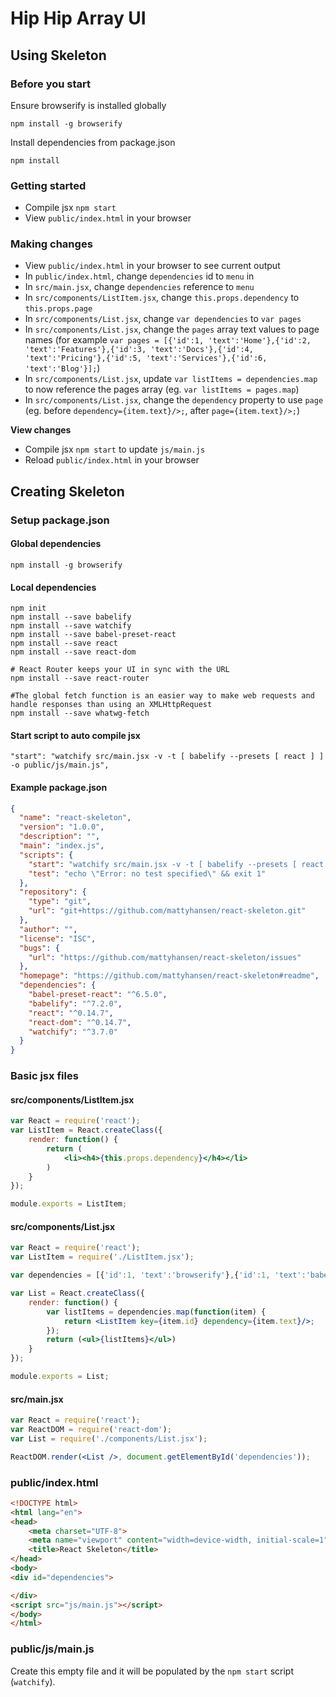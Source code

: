 # Hip Hip Array UI


## Using Skeleton

### Before you start

Ensure browserify is installed globally
```
npm install -g browserify
```

Install dependencies from package.json
```
npm install
```

### Getting started

- Compile jsx `npm start`
- View `public/index.html` in your browser


### Making changes


- View `public/index.html` in your browser to see current output
- In `public/index.html`, change `dependencies` id to `menu` in
- In `src/main.jsx`, change `dependencies` reference to `menu`
- In `src/components/ListItem.jsx`, change `this.props.dependency` to `this.props.page`
- In `src/components/List.jsx`, change `var dependencies` to `var pages`
- In `src/components/List.jsx`, change the `pages` array text values to page names (for example `var pages = [{'id':1, 'text':'Home'},{'id':2, 'text':'Features'},{'id':3, 'text':'Docs'},{'id':4, 'text':'Pricing'},{'id':5, 'text':'Services'},{'id':6, 'text':'Blog'}];`)
- In `src/components/List.jsx`, update `var listItems = dependencies.map` to now reference the pages array (eg. `var listItems = pages.map`)
- In `src/components/List.jsx`, change the `dependency` property to use `page` (eg. before `dependency={item.text}/>;`, after `page={item.text}/>;`)


**View changes**

- Compile jsx `npm start` to update `js/main.js`
- Reload `public/index.html` in your browser



## Creating Skeleton

### Setup package.json

#### Global dependencies

```
npm install -g browserify
```

#### Local dependencies

```
npm init
npm install --save babelify
npm install --save watchify
npm install --save babel-preset-react
npm install --save react
npm install --save react-dom

# React Router keeps your UI in sync with the URL
npm install --save react-router

#The global fetch function is an easier way to make web requests and handle responses than using an XMLHttpRequest
npm install --save whatwg-fetch
```

#### Start script to auto compile jsx

```
"start": "watchify src/main.jsx -v -t [ babelify --presets [ react ] ] -o public/js/main.js",
```

#### Example package.json

```json
{
  "name": "react-skeleton",
  "version": "1.0.0",
  "description": "",
  "main": "index.js",
  "scripts": {
    "start": "watchify src/main.jsx -v -t [ babelify --presets [ react ] ] -o public/js/main.js",
    "test": "echo \"Error: no test specified\" && exit 1"
  },
  "repository": {
    "type": "git",
    "url": "git+https://github.com/mattyhansen/react-skeleton.git"
  },
  "author": "",
  "license": "ISC",
  "bugs": {
    "url": "https://github.com/mattyhansen/react-skeleton/issues"
  },
  "homepage": "https://github.com/mattyhansen/react-skeleton#readme",
  "dependencies": {
    "babel-preset-react": "^6.5.0",
    "babelify": "^7.2.0",
    "react": "^0.14.7",
    "react-dom": "^0.14.7",
    "watchify": "^3.7.0"
  }
}
```

### Basic jsx files

#### src/components/ListItem.jsx

```jsx
var React = require('react');
var ListItem = React.createClass({
    render: function() {
        return (
            <li><h4>{this.props.dependency}</h4></li>
        )
    }
});

module.exports = ListItem;

```

#### src/components/List.jsx

```jsx
var React = require('react');
var ListItem = require('./ListItem.jsx');

var dependencies = [{'id':1, 'text':'browserify'},{'id':1, 'text':'babel-preset-react'},{'id':1, 'text':'babelify'},{'id':1, 'text':'react'},{'id':1, 'text':'react-dom'},{'id':1, 'text':'watchify'}];

var List = React.createClass({
    render: function() {
        var listItems = dependencies.map(function(item) {
            return <ListItem key={item.id} dependency={item.text}/>;
        });
        return (<ul>{listItems}</ul>)
    }
});

module.exports = List;
```

#### src/main.jsx

```jsx
var React = require('react');
var ReactDOM = require('react-dom');
var List = require('./components/List.jsx');

ReactDOM.render(<List />, document.getElementById('dependencies'));
```

### public/index.html



```html
<!DOCTYPE html>
<html lang="en">
<head>
    <meta charset="UTF-8">
    <meta name="viewport" content="width=device-width, initial-scale=1">
    <title>React Skeleton</title>
</head>
<body>
<div id="dependencies">

</div>
<script src="js/main.js"></script>
</body>
</html>
```

### public/js/main.js

Create this empty file and it will be populated by the `npm start` script (`watchify`).
